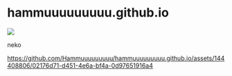 # hammuuuuuuuuu.github.io
![](https://media.tenor.com/pONKfKjvep4AAAAC/cat-shocked.gif)

neko


https://github.com/Hammuuuuuuuuu/hammuuuuuuuuu.github.io/assets/144408806/02176d71-d451-4e6a-bf4a-0d97651916a4

